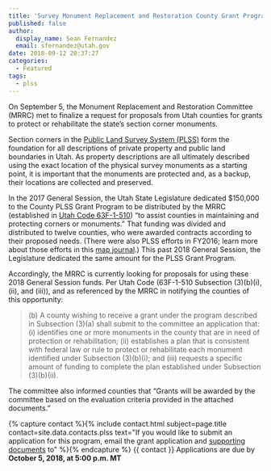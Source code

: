 ```yaml
---
title: 'Survey Monument Replacement and Restoration County Grant Program 2018 Updates'
published: false
author:
  display_name: Sean Fernandez
  email: sfernandez@utah.gov
date: 2018-09-12 20:37:27
categories:
  - Featured
tags:
  - plss
---
```


On September 5, the Monument Replacement and Restoration Committee (MRRC) met to finalize a request for proposals from Utah counties for grants to protect or rehabilitate the state’s section corner monuments.

Section corners in the [Public Land Survey System (PLSS)](/developer/applications/plss/) form the foundation for all descriptions of private property and public land boundaries in Utah. As property descriptions are all ultimately described using the exact location of the physical survey monuments as a starting point, it is important that the monuments are protected and, as a backup, their locations are collected and preserved.

In the 2017 General Session, the Utah State Legislature dedicated $150,000 to the County PLSS Grant Program to be distributed by the MRRC (established in [Utah Code 63F-1-510](https://le.utah.gov/xcode/Title63F/Chapter1/63F-1-S510.html)) “to assist counties in maintaining and protecting corners or monuments.” That funding was divided and distributed to twelve counties, who were awarded contracts according to their proposed needs. (There were also PLSS efforts in FY2016; learn more about those efforts in this [map journal](https://www.arcgis.com/apps/MapJournal/index.html?appid=e7af1328152a4ba786ab6a733e5cb0b5).) This past 2018 General Session, the Legislature dedicated the same amount for the PLSS Grant Program.

Accordingly, the MRRC is currently looking for proposals for using these 2018 General Session funds. Per Utah Code (63F-1-510 Subsection (3)(b)(i), (ii), and (iii)), and as referenced by the MRRC in notifying the counties of this opportunity:

> (b) A county wishing to receive a grant under the program described in Subsection (3)(a) shall submit to the committee an application that:
> (i) identifies one or more monuments in the county that are in need of protection or rehabilitation;
> (ii) establishes a plan that is consistent with federal law or rule to protect or rehabilitate each monument identified under Subsection (3)(b)(i); and
> (iii) requests a specific amount of funding to complete the plan established under Subsection (3)(b)(ii).

The committee also informed counties that “Grants will be awarded by the committee based on the evaluation criteria provided in the attached documents.”

{% capture contact %}{% include contact.html subject=page.title contact=site.data.contacts.plss text="If you would like to submit an application for this program, email the grant application and [supporting documents](https://drive.google.com/drive/folders/1nvi5bMQDJoz6DX-UPSXy5ONK6LWnt6BL?usp=sharing) to" %}{% endcapture %}
{{ contact }} Applications are due by **October 5, 2018, at 5:00 p.m. MT**
